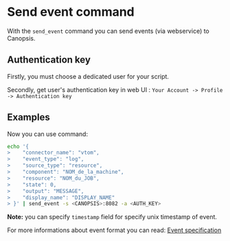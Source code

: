 Send event command
==================

With the `send_event` command you can send events (via webservice) to
Canopsis.

Authentication key
------------------

Firstly, you must choose a dedicated user for your script.

Secondly, get user\'s authentication key in web UI : `Your Account -> Profile -> Authentication key`

Examples
--------

Now you can use command:

```bash
echo '{
>    "connector_name": "vtom",
>    "event_type": "log",
>    "source_type": "resource",
>    "component": "NOM_de_la_machine",
>    "resource": "NOM_du_JOB",
>    "state": 0,
>    "output": "MESSAGE",
>    "display_name": "DISPLAY_NAME"
> }' | send_event -s <CANOPSIS>:8082 -a <AUTH_KEY>
```

**Note:** you can specify `timestamp` field for specify unix timestamp
of event.

For more informations about event format you can read: [Event
specification](../../specifications/event.html)

